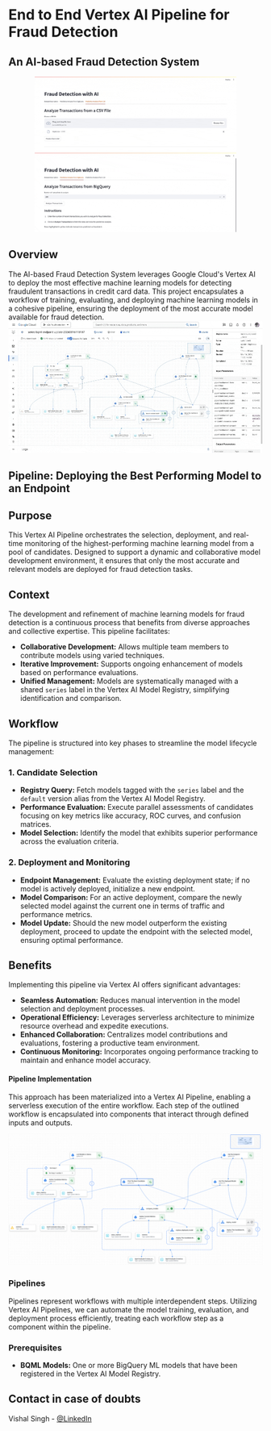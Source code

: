 # End to End Vertex AI Pipeline for Fraud Detection
 
## An AI-based Fraud Detection System
<p align="center">
  <img src="media/Analyze Transactions from a CSV File.gif" alt="Image 1" width="400"/>
  <img src="media/Analyze Transactions from BigQuery.gif" alt="Image 2" width="400"/> 
</p>


## Overview
The AI-based Fraud Detection System leverages Google Cloud's Vertex AI to deploy the most effective machine learning models for detecting fraudulent transactions in credit card data. This project encapsulates a workflow of training, evaluating, and deploying machine learning models in a cohesive pipeline, ensuring the deployment of the most accurate model available for fraud detection.
![Completed Pipeline.gif](media%2FCompleted%20Pipeline.gif)
## Pipeline: Deploying the Best Performing Model to an Endpoint

## Purpose
This Vertex AI Pipeline orchestrates the selection, deployment, and real-time monitoring of the highest-performing machine learning model from a pool of candidates. Designed to support a dynamic and collaborative model development environment, it ensures that only the most accurate and relevant models are deployed for fraud detection tasks.

## Context
The development and refinement of machine learning models for fraud detection is a continuous process that benefits from diverse approaches and collective expertise. This pipeline facilitates:

- **Collaborative Development:** Allows multiple team members to contribute models using varied techniques.
- **Iterative Improvement:** Supports ongoing enhancement of models based on performance evaluations.
- **Unified Management:** Models are systematically managed with a shared `series` label in the Vertex AI Model Registry, simplifying identification and comparison.

## Workflow
The pipeline is structured into key phases to streamline the model lifecycle management:

### 1. Candidate Selection
- **Registry Query:** Fetch models tagged with the `series` label and the `default` version alias from the Vertex AI Model Registry.
- **Performance Evaluation:** Execute parallel assessments of candidates focusing on key metrics like accuracy, ROC curves, and confusion matrices.
- **Model Selection:** Identify the model that exhibits superior performance across the evaluation criteria.

### 2. Deployment and Monitoring
- **Endpoint Management:** Evaluate the existing deployment state; if no model is actively deployed, initialize a new endpoint.
- **Model Comparison:** For an active deployment, compare the newly selected model against the current one in terms of traffic and performance metrics.
- **Model Update:** Should the new model outperform the existing deployment, proceed to update the endpoint with the selected model, ensuring optimal performance.

## Benefits
Implementing this pipeline via Vertex AI offers significant advantages:

- **Seamless Automation:** Reduces manual intervention in the model selection and deployment processes.
- **Operational Efficiency:** Leverages serverless architecture to minimize resource overhead and expedite executions.
- **Enhanced Collaboration:** Centralizes model contributions and evaluations, fostering a productive team environment.
- **Continuous Monitoring:** Incorporates ongoing performance tracking to maintain and enhance model accuracy.

#### Pipeline Implementation
This approach has been materialized into a Vertex AI Pipeline, enabling a serverless execution of the entire workflow. Each step of the outlined workflow is encapsulated into components that interact through defined inputs and outputs.

![Pipeline Dashboard](media/pipeline.png)

### Pipelines
Pipelines represent workflows with multiple interdependent steps. Utilizing Vertex AI Pipelines, we can automate the model training, evaluation, and deployment process efficiently, treating each workflow step as a component within the pipeline.

### Prerequisites
- **BQML Models:** One or more BigQuery ML models that have been registered in the Vertex AI Model Registry.


## Contact in case of doubts

Vishal Singh - [@LinkedIn](https://www.linkedin.com/in/vishalsingh1719/)